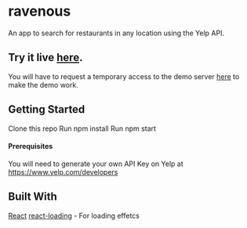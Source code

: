 # ravenous
An app to search for restaurants in any location using the Yelp API.

## Try it live [here](https://ephemeral-cendol-e7d471.netlify.app/).

You will have to request a temporary access to the demo server [here](https://cors-anywhere.herokuapp.com/corsdemo) to make the demo work. 


## Getting Started
Clone this repo
Run npm install
Run npm start

#### Prerequisites
You will need to generate your own API Key on Yelp at https://www.yelp.com/developers

## Built With
[React](https://reactjs.org/)
[react-loading](https://github.com/fakiolinhhttps://reactjs.org/o/react-loading) - For loading effetcs

